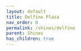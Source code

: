 ```yaml
---
layout: default
title: Delfino Plaza
nav_order: 8
permalink: /shines/delfino
parent: Shines
has_children: true
---
```

